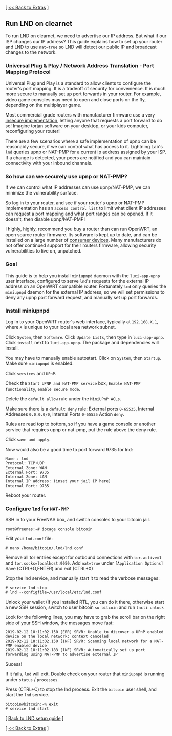 [ [<< Back to Extras](https://github.com/seth586/guides/blob/master/FreeNAS/extras.md) ]
## Run LND on clearnet
To run LND on clearnet, we need to advertise our IP address. But what if our ISP changes our IP address? This guide explains how to set up your router and LND to use `nat=true` so LND will detect our public IP and broadcast changes to the network.

### Universal Plug & Play / Network Address Translation - Port Mapping Protocol

Universal Plug and Play is a standard to allow clients to configure the router's port mapping. It is a tradeoff of security for convenience. It is much more secure to manually set up port forwards in your router. For example, video game consoles may need to open and close ports on the fly, depending on the multiplayer game.

Most commercial grade routers with manufacturer firmware use a very [insecure implementation](https://www.howtogeek.com/122487/htg-explains-is-upnp-a-security-risk/), letting anyone that requests a port forward to do so! Imagine torjan software on your desktop, or your kids computer, reconfiguring your router! 

There are a few scenarios where a safe implementation of upnp can be reasonably secure, if we can control what has access to it.  Lightning Lab's `lnd` queries upnp or NAT-PMP for a current ip address assigned by your ISP. If a change is detected, your peers are notified and you can maintain connectivity with your inbound channels.

### So how can we securely use upnp or NAT-PMP?

If we can control what IP addresses can use upnp/NAT-PMP, we can minimize the vulnerability surface. 

So log in to your router, and see if your router's upnp or NAT-PMP implementation has an `access control list` to limit what client IP addresses can request a port mapping and what port ranges can be opened. If it doesn't, then disable upnp/NAT-PMP! 

I highly, highly, recommend you buy a router than can run OpenWRT, an open source router firmware. Its software is kept up to date, and can be installed on a large number of [consumer devices](https://openwrt.org/supported_devices). Many manufacturers do not offer continued support for their routers firmware, allowing security vulnerabilities to live on, unpatched.

### Goal

This guide is to help you install `miniupnpd` daemon with the `luci-app-upnp` user interface, configured to serve `lnd`'s requests for the external IP address on an OpenWRT compatible router. Fortunately `lnd` only queries the `miniupnpd` daemon for the external IP address, so we will set permissions to deny any upnp port forward request, and manually set up port forwards.

### Install miniupnpd

Log in to your OpenWRT router's web interface, typically at `192.168.X.1`, where `X` is unique to your local area network subnet.

Click `System`, then `Software`. Click `Update Lists`, then type in `luci-app-upnp`. Click `install` next to `luci-app-upnp`. The package and dependencies will install. 

You may have to manually enable autostart. Click on `System`, then `Startup`. Make sure `miniupnpd` is enabled. 

Click `services` and `UPnP`. 

Check the `Start UPNP and NAT-PMP service` box, `Enable NAT-PMP functionality`, `enable secure mode`. 

Delete the `default allow` rule under the `MiniUPnP ACLs`. 

Make sure there is a `default deny` rule: External ports `0-65535`, Internal Addresses `0.0.0.0/0`, Internal Ports `0-65535` Action `deny`.

Rules are read top to bottom, so if you have a game console or another service that requires upnp or nat-pmp, put the rule above the deny rule.

Click `save and apply`. 

Now would also be a good time to port forward 9735 for lnd:
```
Name : lnd
Protocol: TCP+UDP
External Zone: WAN
External Port: 9735
Internal Zone: LAN
Internal IP address: (inset your jail IP here)
Internal Port: 9735
```

Reboot your router.

### Configure `lnd` for `NAT-PMP`
SSH in to your FreeNAS box, and switch consoles to your bitcoin jail.
```
root@freenas:~# iocage console bitcoin
```

Edit your `lnd.conf` file:
```
# nano /home/bitcoin/.lnd/lnd.conf
```
Remove all tor entries except for outbound connections with `tor.active=1` and `tor.socks=localhost:9050`. Add `nat=true` under `[Application Options]`
Save (CTRL+O,ENTER) and exit (CTRL+X)

Stop the lnd service, and manually start it to read the verbose messages:
```
# service lnd stop
# lnd --configfile=/usr/local/etc/lnd.conf
```
 Unlock your wallet (If you installed RTL, you can do it there, otherwise start a new SSH session, switch to user bitcoin `su bitcoin` and run `lncli unlock`

Look for the following lines, you may have to grab the scroll bar on the right side of your SSH window, the messages move fast:
```
2019-02-12 18:11:02.150 [ERR] SRVR: Unable to discover a UPnP enabled device on the local network: context canceled
2019-02-12 18:11:02.150 [INF] SRVR: Scanning local network for a NAT-PMP enabled device
2019-02-12 18:11:02.183 [INF] SRVR: Automatically set up port forwarding using NAT-PMP to advertise external IP

```
Sucess! 

If it fails, `lnd` will exit. Double check on your router that `miniupnpd` is running under `status` / `processes`.

Press (CTRL+C) to stop the lnd process. Exit the `bitcoin` user shell, and start the `lnd` service.
```
bitcoin@bitcoin:~% exit
# service lnd start
```

[ [Back to LND setup guide](https://github.com/seth586/guides/blob/master/FreeNAS/freenas_5_lnd.md) ]

[ [<< Back to Extras](https://github.com/seth586/guides/blob/master/FreeNAS/extras.md) ]
